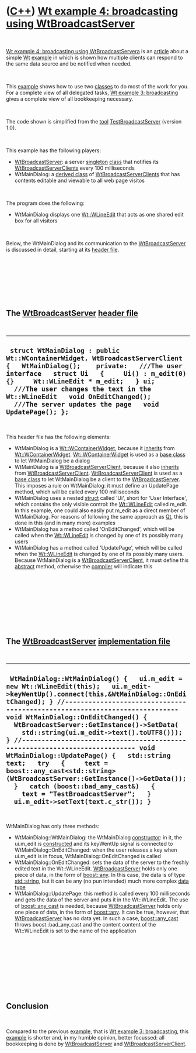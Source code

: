 



 

 

 

 

 

([C++](Cpp.md)) [Wt example 4: broadcasting using WtBroadcastServer](CppWtExample4.md)
========================================================================================

 

[Wt example 4: broadcasting using WtBroadcastServera](CppWtExample4.md)
is an [article](CppArticle.md) about a simple [Wt](CppWt.md)
[example](CppWtExample.md) in which is shown how multiple clients can
respond to the same data source and be notified when needed.

 

This [example](CppWtExample.md) shows how to use two
[classes](CppClass.md) to do most of the work for you. For a complete
view of all delegated tasks, [Wt example 3:
broadcasting](CppWtExample3.md) gives a complete view of all
bookkeeping necessary.

 

The code shown is simplified from the [tool](Tools.md)
[TestBroadcastServer](ToolTestBroadcastServer.md) (version 1.0).

 

This example has the following players:

-   [WtBroadcastServer](CppWtBroadcastServer.md): a server
    [singleton](CppSingleton.md) [class](CppClass.md) that notifies
    its [WtBroadcastServerClients](CppWtBroadcastServerClient.md) every
    100 milliseconds
-   WtMainDialog: a [derived class](CppDerivedClass.md) of
    [WtBroadcastServerClients](CppWtBroadcastServerClient.md) that has
    contents editable and viewable to all web page visitos

 

The program does the following:

-   WtMainDialog displays one [Wt::WLineEdit](CppWLineEdit.md) that
    acts as one shared edit box for all visitors

 

Below, the WtMainDialog and its communication to the
[WtBroadcastServer](CppWtBroadcastServer.md) is discussed in detail,
starting at its [header file](CppHeaderFile.md).

 

 

 

 

The [WtBroadcastServer](CppWtBroadcastServer.md) [header file](CppHeaderFile.md)
----------------------------------------------------------------------------------

 

  ----------------------------------------------------------------------------------------------------------------------------------------------------------------------------------------------------------------------------------------------------------------------------------------------------------------------------------------------------------
  ` struct WtMainDialog : public Wt::WContainerWidget, WtBroadcastServerClient {   WtMainDialog();    private:   ///The user interface   struct Ui   {     Ui() : m_edit(0) {}     Wt::WLineEdit * m_edit;   } ui;    ///The user changes the text in the Wt::WLineEdit   void OnEditChanged();    ///The server updates the page   void UpdatePage(); };`
  ----------------------------------------------------------------------------------------------------------------------------------------------------------------------------------------------------------------------------------------------------------------------------------------------------------------------------------------------------------

 

This header file has the following elements:

-   WtMainDialog is a [Wt::WContainerWidget](CppWContainerWidget.md),
    because it [inherits](CppInheritance.md) from
    [Wt::WContainerWidget](CppWContainerWidget.md).
    [Wt::WContainerWidget](CppWContainerWidget.md) is used as a [base
    class](CppBaseClass.md) to let WtMainDialog be a dialog
-   WtMainDialog is a
    [WtBroadcastServerClient](CppWtBroadcastServerClient.md), because
    it also [inherits](CppInheritance.md) from
    [WtBroadcastServerClient](CppWtBroadcastServerClient.md).
    [WtBroadcastServerClient](CppWtBroadcastServerClient.md) is used as
    a [base class](CppBaseClass.md) to let WtMainDialog be a client to
    the [WtBroadcastServer](CppWtBroadcastServer.md). This imposes a
    rule on WtMainDialog: it must define an UpdatePage method, which
    will be called every 100 milliseconds
-   WtMainDialog uses a nested [struct](CppStruct.md) called 'Ui',
    short for 'User Interface', which contains the only visible control:
    the [Wt::WLineEdit](CppWLineEdit.md) called m\_edit. In this
    example, one could also easily put m\_edit as a direct member
    of WtMainDialog. For reasons of following the same approach as
    [Qt](CppQt.md), this is done in this (and in many more) examples
-   WtMainDialog has a method called 'OnEditChanged', which will be
    called when the [Wt::WLineEdit](CppWLineEdit.md) is changed by one
    of its possibly many users
-   WtMainDialog has a method called 'UpdatePage', which will be called
    when the [Wt::WLineEdit](CppWLineEdit.md) is changed by one of its
    possibly many users. Because WtMainDialog is a
    [WtBroadcastServerClient](CppWtBroadcastServerClient.md), it must
    define this [abstract](CppAbstract.md) method, otherwise the
    [compiler](CppCompiler.md) will indicate this

 

 

 

 

 

The [WtBroadcastServer](CppWtBroadcastServer.md) [implementation file](CppImplementationFile.md)
--------------------------------------------------------------------------------------------------

 

  ------------------------------------------------------------------------------------------------------------------------------------------------------------------------------------------------------------------------------------------------------------------------------------------------------------------------------------------------------------------------------------------------------------------------------------------------------------------------------------------------------------------------------------------------------------------------------------------------------------------------------------------------------------------------------------------------------------------------
  ` WtMainDialog::WtMainDialog() {   ui.m_edit = new Wt::WLineEdit(this);   ui.m_edit->keyWentUp().connect(this,&WtMainDialog::OnEditChanged); } //--------------------------------------------------------------------------- void WtMainDialog::OnEditChanged() {   WtBroadcastServer::GetInstance()->SetData(     std::string(ui.m_edit->text().toUTF8())); } //--------------------------------------------------------------------------- void WtMainDialog::UpdatePage() {   std::string text;   try   {     text = boost::any_cast<std::string>(WtBroadcastServer::GetInstance()->GetData());   }   catch (boost::bad_any_cast&)   {     text = "TestBroadcastServer";   }   ui.m_edit->setText(text.c_str()); }`
  ------------------------------------------------------------------------------------------------------------------------------------------------------------------------------------------------------------------------------------------------------------------------------------------------------------------------------------------------------------------------------------------------------------------------------------------------------------------------------------------------------------------------------------------------------------------------------------------------------------------------------------------------------------------------------------------------------------------------

 

WtMainDialog has only three methods:

-   WtMainDialog::WtMainDialog: the WtMainDialog
    [constructor](CppConstructor.md): in it, the ui.m\_edit is
    [constructed](CppConstructor.md) and its keyWentUp signal is
    connected to WtMainDialog::OnEditChanged: when the user releases a
    key when ui.m\_edit is in focus, WtMainDialog::OnEditChanged is
    called
-   WtMainDialog::OnEditChanged: sets the data of the server to the
    freshly edited text in the Wt::WLineEdit.
    [WtBroadcastServer](CppWtBroadcastServer.md) holds only one piece
    of data, in the form of [boost::any](CppAny.md). In this case, the
    data is of type [std::string](CppString.md), but it can be any (no
    pun intended) much more complex [data type](CppDataType.md)
-   WtMainDialog::UpdatePage: this method is called every 100
    milliseconds and gets the data of the server and puts it in the
    Wt::WLineEdit. The use of [boost::any\_cast](CppAny_cast.md) is
    needed, because [WtBroadcastServer](CppWtBroadcastServer.md) holds
    only one piece of data, in the form of [boost::any](CppAny.md). It
    can be true, however, that
    [WtBroadcastServer](CppWtBroadcastServer.md) has no data yet. In
    such a case, [boost::any\_cast](CppAny_cast.md) throws
    boost::bad\_any\_cast and the content content of the Wt::WLineEdit
    is set to the name of the application

 

 

 

 

 

Conclusion
----------

 

Compared to the previous [example](CppWtExample.md), that is [Wt
example 3: broadcasting](CppWtExample3.md), this
[example](CppWtExample.md) is shorter and, in my humble opinion, better
focussed: all bookkeeping is done by
[WtBroadcastServer](CppWtBroadcastServer.md) and
[WtBroadcastServerClient](CppWtBroadcastServerClient.md).

 

 

 

 

 





 



